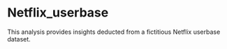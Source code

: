 # Netflix_userbase
This analysis provides insights deducted from a fictitious Netflix userbase dataset.
